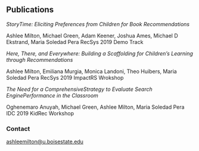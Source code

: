 ## Publications

*StoryTime: Eliciting Preferences from Children for Book Recommendations*

Ashlee Milton, Michael Green, Adam Keener, Joshua Ames, Michael D Ekstrand, Maria Soledad Pera
RecSys 2019 Demo Track
 
*Here, There, and Everywhere: Building a Scaffolding for Children’s Learning through Recommendations*

Ashlee Milton, Emiliana Murgia, Monica Landoni, Theo Huibers, Maria Soledad Pera
RecSys 2019 ImpactRS Wrokshop
  
*The Need for a ComprehensiveStrategy to Evaluate Search EnginePerformance in the Classroom*

Oghenemaro Anuyah, Michael Green, Ashlee Milton, Maria Soledad Pera
IDC 2019 KidRec Workshop


### Contact

ashleemilton@u.boisestate.edu
